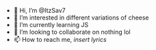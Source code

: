 - 👋 Hi, I’m @ItzSav7
- 👀 I’m interested in different variations of cheese
- 🌱 I’m currently learning JS
- 💞️ I’m looking to collaborate on nothing lol
- 📫 How to reach me, *insert lyrics*

<!---
ItzSav7/ItzSav7 is a ✨ special ✨ repository because its `README.md` (this file) appears on your GitHub profile.
You can click the Preview link to take a look at your changes.
--->
